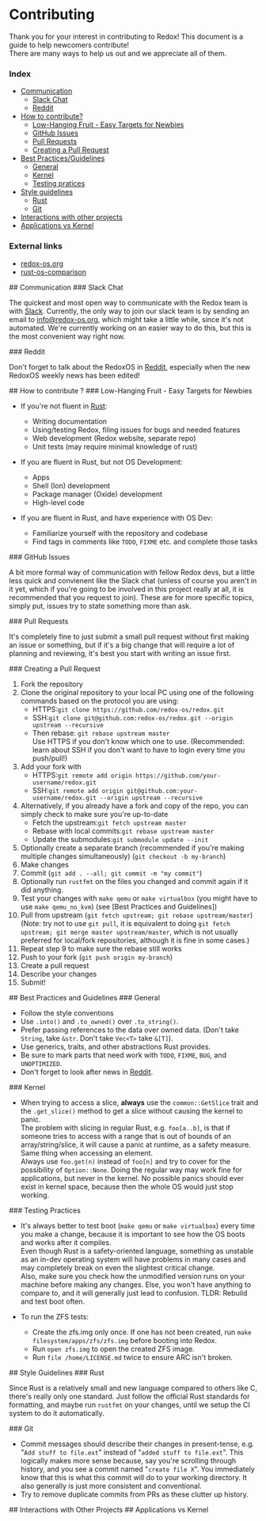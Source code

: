 # Contributing

Thank you for your interest in contributing to Redox! This document is a guide to help newcomers contribute!  
There are many ways to help us out and we appreciate all of them.

### Index

* [Communication](#communication)
  * [Slack Chat](#slack)
  * [Reddit](#reddit)
* [How to contribute?](#how-to-contribute)
  * [Low-Hanging Fruit - Easy Targets for Newbies](#easy-targets)
  * [GitHub Issues](#gh-issues)
  * [Pull Requests](#prs)
  * [Creating a Pull Request](#creating-a-pr)
* [Best Practices/Guidelines](#best-practices)
  * [General](#general)
  * [Kernel](#kernel)
  * [Testing pratices](#testing-practices)
* [Style guidelines](#style-guidelines)
  * [Rust](#rust-style-guidelines)
  * [Git](#git-style-guidelines)
* [Interactions with other projects](#interactions-with-other-projects)
* [Applications vs Kernel](#applications-vs-kernel)

### External links

* [redox-os.org](http://redox-os.org)
* [rust-os-comparison](https://github.com/jackpot51/rust-os-comparison)

<!-- TODO add more links here -->

<a name="communication" />
## Communication

<a name="slack" />
### Slack Chat

The quickest and most open way to communicate with the Redox team is with [Slack](https://slack.com/). Currently, the only way to join our slack team is by sending an email to [info@redox-os.org](mailto:info@redox-os.org), which might take a little while, since it's not automated. We're currently working on an easier way to do this, but this is the most convenient way right now.

<a name="reddit" />
### Reddit

Don't forget to talk about the RedoxOS in [Reddit](https://www.reddit.com/r/rust/), especially when the new RedoxOS weekly news has been edited!

<a name="how-to-contribute" />
## How to contribute ?

<a name="easy-targets" />
### Low-Hanging Fruit - Easy Targets for Newbies

<!-- TODO improve this section -->

* If you're not fluent in [Rust](https://www.rust-lang.org/):
    * Writing documentation
    * Using/testing Redox, filing issues for bugs and needed features
    * Web development (Redox website, separate repo)
    * Unit tests (may require minimal knowledge of rust)

* If you are fluent in Rust, but not OS Development:
    * Apps
    * Shell (Ion) development
    * Package manager (Oxide) development
    * High-level code

* If you are fluent in Rust, and have experience with OS Dev:
    * Familiarize yourself with the repository and codebase
    * Find tags in comments like `TODO`, `FIXME` etc. and complete those tasks

<a name="gh-issues" />
### GitHub Issues

A bit more formal way of communication with fellow Redox devs, but a little less quick and convienent like the Slack chat (unless of course you aren't in it yet, which if you're going to be involved in this project really at all, it is recommended that you request to join). These are for more specific topics, simply put, issues try to state something more than ask.

<a name="prs" />
### Pull Requests

It's completely fine to just submit a small pull request without first making an issue or something, but if it's a big change that will require a lot of planning and reviewing, it's best you start with writing an issue first.

<a name="creating-a-pr" />
### Creating a Pull Request

1. Fork the repository
2. Clone the original repository to your local PC using one of the following commands based on the protocol you are using:
    * HTTPS:`git clone https://github.com/redox-os/redox.git`
    * SSH:`git clone git@github.com:redox-os/redox.git --origin upstream --recursive`
    * Then rebase: `git rebase upstream master`  
    Use HTTPS if you don't know which one to use. (Recommended: learn about SSH if you don't want to have to login every time you push/pull!)
3. Add your fork with
    * HTTPS:`git remote add origin https://github.com/your-username/redox.git`
    * SSH:`git remote add origin git@github.com:your-username/redox.git --origin upstream --recursive`
4. Alternatively, if you already have a fork and copy of the repo, you can simply check to make sure you're up-to-date
    * Fetch the upstream:`git fetch upstream master`
    * Rebase with local commits:`git rebase upstream master`
    * Update the submodules:`git submodule update --init`
5. Optionally create a separate branch (recommended if you're making multiple changes simultaneously) (`git checkout -b my-branch`)
6. Make changes
7. Commit (`git add . --all; git commit -m "my commit"`)
8. Optionally run `rustfmt` on the files you changed and commit again if it did anything.
9. Test your changes with `make qemu` or `make virtualbox` (you might have to use `make qemu_no_kvm`) (see [Best Practices and Guidelines])
10. Pull from upstream (`git fetch upstream; git rebase upstream/master`) (Note: try not to use `git pull`, it is equivalent to doing `git fetch upstream; git merge master upstream/master`, which is not usually preferred for local/fork repositories, although it is fine in some cases.)
11. Repeat step 9 to make sure the rebase still works
12. Push to your fork (`git push origin my-branch`)
13. Create a pull request
14. Describe your changes
15. Submit!

<a name="best-practices" />
## Best Practices and Guidelines

<!-- TODO add this section to the index/TOC -->

<a name="general" />
### General

* Follow the style conventions
* Use `.into()` and `.to_owned()` over `.to_string()`.
* Prefer passing references to the data over owned data. (Don't take `String`, take `&str`. Don't take `Vec<T>` take `&[T]`).
* Use generics, traits, and other abstractions Rust provides.
* Be sure to mark parts that need work with `TODO`, `FIXME`, `BUG`, and `UNOPTIMIZED`.
* Don't forget to look after news in [Reddit](https://www.reddit.com/r/rust/).

<a name="kernel" />
### Kernel

* When trying to access a slice, **always** use the `common::GetSlice` trait and the `.get_slice()` method to get a slice without causing the kernel to panic.  
  The problem with slicing in regular Rust, e.g. `foo[a..b]`, is that if someone tries to access with a range that is out of bounds of an array/string/slice, it will cause a panic at runtime, as a safety measure. Same thing when accessing an element.  
  Always use `foo.get(n)` instead of `foo[n]` and try to cover for the possibility of `Option::None`. Doing the regular way may work fine for applications, but never in the kernel. No possible panics should ever exist in kernel space, because then the whole OS would just stop working.

<a name="testing-practices" />
### Testing Practices

* It's always better to test boot (`make qemu` or `make virtualbox`) every time you make a change, because it is important to see how the OS boots and works after it compiles.  
  Even though Rust is a safety-oriented language, something as unstable as an in-dev operating system will have problems in many cases and may completely break on even the slightest critical change.  
  Also, make sure you check how the unmodified version runs on your machine before making any changes. Else, you won't have anything to compare to, and it will generally just lead to confusion. TLDR: Rebuild and test boot often.

* To run the ZFS tests:
    * Create the zfs.img only once. If one has not been created, run `make filesystem/apps/zfs/zfs.img` before booting into Redox.
    * Run `open zfs.img` to open the created ZFS image.
    * Run `file /home/LICENSE.md` twice to ensure ARC isn't broken.

<a name="style-guidelines" />
## Style Guidelines

<!-- TODO improve this section -->

<a name="rust-style-guidelines" />
### Rust

Since Rust is a relatively small and new language compared to others like C, there's really only one standard. Just follow the official Rust standards for formatting, and maybe run `rustfmt` on your changes, until we setup the CI system to do it automatically.

<a name="git-style-guidelines" />
### Git

* Commit messages should describe their changes in present-tense, e.g. "`Add stuff to file.ext`" instead of "`added stuff to file.ext`". This logically makes more sense because, say you're scrolling through history, and you see a commit named "`create file X`". You immediately know that this is what this commit will do to your working directory. It also generally is just more consistent and conventional.
* Try to remove duplicate commits from PRs as these clutter up history.

<a name="interactions-with-other-projects" />
## Interactions with Other Projects

<!-- TODO fill out this section -->

<a name="applications-vs-kernel" />
## Applications vs Kernel

<!-- TODO fill out this section -->
